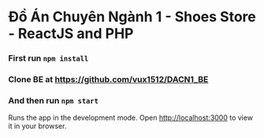 # Đồ Án Chuyên Ngành 1 - Shoes Store - ReactJS and PHP

### First run `npm install`
### Clone BE at https://github.com/vux1512/DACN1_BE

### And then run `npm start`

Runs the app in the development mode.
Open [http://localhost:3000](http://localhost:3000) to view it in your browser.
